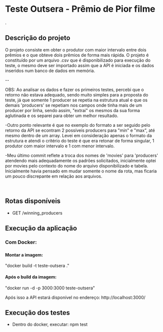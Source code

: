 
<h1>Teste Outsera - Prêmio de Pior filme</h1>

.

<h2>Descrição do projeto</h2>

<p>O projeto consiste em obter o produtor com maior intervalo entre dois prêmios e o que obteve dois prêmios de forma mais rápida. O projeto é constituído por um arquivo .csv que é disponibilizado para execução do teste, o mesmo deve ser importado assim que a API é iniciada e os dados inseridos num banco de dados em memória.</p>

--
<p>OBS: Ao analisar os dados e fazer os primeiros testes, percebi que o retorno não estava adequado, sendo muito simples para a proposta do teste, já que somente 1 producer se repetia na estrutura atual e que os demais 'producers' se repetiam nos campos onde tinha mais de um producer por linha, sendo assim, "extrai" os mesmos da sua forma aglutinada e os separei para obter um melhor resultado.</p>

<p>-Outro ponto relevante é que no exemplo do formato a ser seguido pelo retorno da API se econtram 2 possíveis producers para "min" e "max", até mesmo dentro de um array. Levei em consideração apenas o formato da estrutura e atendi o critério do teste é que era retonar de forma singular, 1 produtor com maior intervalo e 1 com menor intervalo.</p>


<p>-Meu último commit reflete a troca dos nomes de 'movies' para 'producers' atendendo mais adequadamente os padrões solicitados, inicialmente optei por movies pelo contexto do nome do arquivo disponibilizado e tabela. Inicialmente havia pensado em mudar somente o nome da rota, mas ficaria um pouco discrepante em relação aos arquivos.</p>
<br>

<h2>Rotas disponíveis</h2>

<ul>
<li>GET /winning_producers</li>
</ul>

<h2>Execução da aplicação</h2>

<h3>Com Docker:<h3>

<h4>Montar a imagem:</h4>
<p>"docker build -t teste-outsera ."</p>
<h4>Após o build da imagem:</h4>
<p>"docker run -d -p 3000:3000 teste-outsera"</p>
<p>Após isso a API estará disponível no endereço: http://localhost:3000/</p>


<h2>Execução dos testes</h2>

<ul>
<li>Dentro do docker, executar: npm test</li>
</ul>
